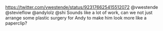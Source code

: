 https://twitter.com/vwestende/status/923176625415512072 @vwestende @stevieflow @andylolz @shi Sounds like a lot of work, can we not just arrange some plastic surgery for Andy to make him look more like a paperclip?